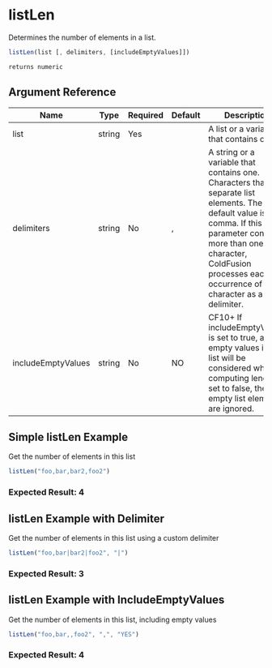# listLen

 Determines the number of elements in a list.

```javascript
listLen(list [, delimiters, [includeEmptyValues]])
```

```javascript
returns numeric
```

## Argument Reference

| Name | Type | Required | Default | Description |
| --- | --- | --- | --- | --- |
| list | string | Yes |  | A list or a variable that contains one |
| delimiters | string | No | , | A string or a variable that contains one. Characters that separate list elements. The default value is comma. If this parameter contains more than one character, ColdFusion processes each occurrence of each character as a delimiter. |
| includeEmptyValues | string | No | NO | CF10+ If includeEmptyValues is set to true, all empty values in the list will be considered when computing length. If set to false, the empty list elements are ignored. |

## Simple listLen Example

Get the number of elements in this list

```javascript
listLen("foo,bar,bar2,foo2")
```

### Expected Result: 4

## listLen Example with Delimiter

Get the number of elements in this list using a custom delimiter

```javascript
listLen("foo,bar|bar2|foo2", "|")
```

### Expected Result: 3

## listLen Example with IncludeEmptyValues

Get the number of elements in this list, including empty values

```javascript
listLen("foo,bar,,foo2", ",", "YES")
```

### Expected Result: 4
